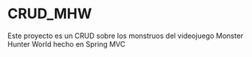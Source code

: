 # CRUD_MHW
Este proyecto es un CRUD sobre los monstruos del videojuego Monster Hunter World hecho en Spring MVC
